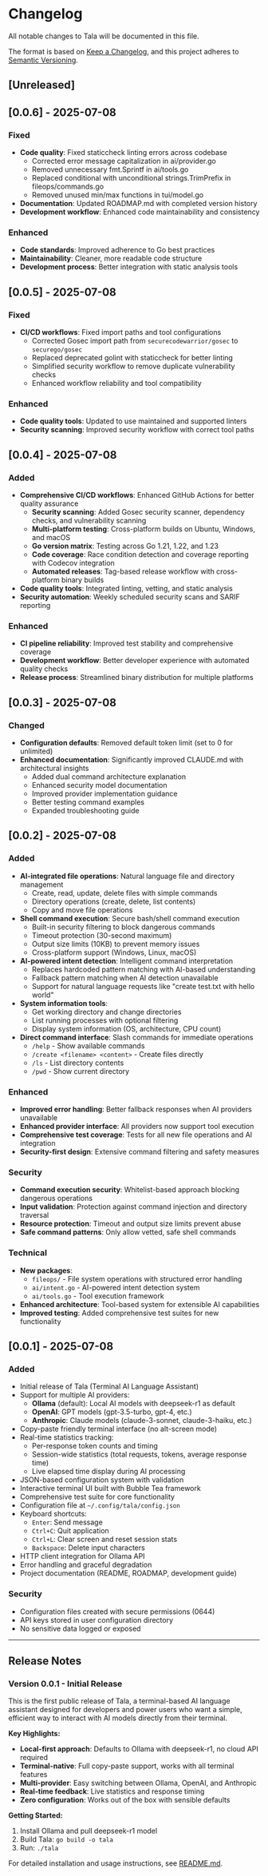 # Changelog

All notable changes to Tala will be documented in this file.

The format is based on [Keep a Changelog](https://keepachangelog.com/en/1.1.0/),
and this project adheres to [Semantic Versioning](https://semver.org/spec/v2.0.0.html).

## [Unreleased]

## [0.0.6] - 2025-07-08

### Fixed
- **Code quality**: Fixed staticcheck linting errors across codebase
  - Corrected error message capitalization in ai/provider.go
  - Removed unnecessary fmt.Sprintf in ai/tools.go
  - Replaced conditional with unconditional strings.TrimPrefix in fileops/commands.go
  - Removed unused min/max functions in tui/model.go
- **Documentation**: Updated ROADMAP.md with completed version history
- **Development workflow**: Enhanced code maintainability and consistency

### Enhanced
- **Code standards**: Improved adherence to Go best practices
- **Maintainability**: Cleaner, more readable code structure
- **Development process**: Better integration with static analysis tools

## [0.0.5] - 2025-07-08

### Fixed
- **CI/CD workflows**: Fixed import paths and tool configurations
  - Corrected Gosec import path from `securecodewarrior/gosec` to `securego/gosec`
  - Replaced deprecated golint with staticcheck for better linting
  - Simplified security workflow to remove duplicate vulnerability checks
  - Enhanced workflow reliability and tool compatibility

### Enhanced
- **Code quality tools**: Updated to use maintained and supported linters
- **Security scanning**: Improved security workflow with correct tool paths

## [0.0.4] - 2025-07-08

### Added
- **Comprehensive CI/CD workflows**: Enhanced GitHub Actions for better quality assurance
  - **Security scanning**: Added Gosec security scanner, dependency checks, and vulnerability scanning
  - **Multi-platform testing**: Cross-platform builds on Ubuntu, Windows, and macOS
  - **Go version matrix**: Testing across Go 1.21, 1.22, and 1.23
  - **Code coverage**: Race condition detection and coverage reporting with Codecov integration
  - **Automated releases**: Tag-based release workflow with cross-platform binary builds
- **Code quality tools**: Integrated linting, vetting, and static analysis
- **Security automation**: Weekly scheduled security scans and SARIF reporting

### Enhanced
- **CI pipeline reliability**: Improved test stability and comprehensive coverage
- **Development workflow**: Better developer experience with automated quality checks
- **Release process**: Streamlined binary distribution for multiple platforms

## [0.0.3] - 2025-07-08

### Changed
- **Configuration defaults**: Removed default token limit (set to 0 for unlimited)
- **Enhanced documentation**: Significantly improved CLAUDE.md with architectural insights
  - Added dual command architecture explanation
  - Enhanced security model documentation
  - Improved provider implementation guidance
  - Better testing command examples
  - Expanded troubleshooting guide

## [0.0.2] - 2025-07-08

### Added
- **AI-integrated file operations**: Natural language file and directory management
  - Create, read, update, delete files with simple commands
  - Directory operations (create, delete, list contents)
  - Copy and move file operations
- **Shell command execution**: Secure bash/shell command execution
  - Built-in security filtering to block dangerous commands
  - Timeout protection (30-second maximum)
  - Output size limits (10KB) to prevent memory issues
  - Cross-platform support (Windows, Linux, macOS)
- **AI-powered intent detection**: Intelligent command interpretation
  - Replaces hardcoded pattern matching with AI-based understanding
  - Fallback pattern matching when AI detection unavailable
  - Support for natural language requests like "create test.txt with hello world"
- **System information tools**: 
  - Get working directory and change directories
  - List running processes with optional filtering
  - Display system information (OS, architecture, CPU count)
- **Direct command interface**: Slash commands for immediate operations
  - `/help` - Show available commands
  - `/create <filename> <content>` - Create files directly
  - `/ls` - List directory contents
  - `/pwd` - Show current directory

### Enhanced
- **Improved error handling**: Better fallback responses when AI providers unavailable
- **Enhanced provider interface**: All providers now support tool execution
- **Comprehensive test coverage**: Tests for all new file operations and AI integration
- **Security-first design**: Extensive command filtering and safety measures

### Security
- **Command execution security**: Whitelist-based approach blocking dangerous operations
- **Input validation**: Protection against command injection and directory traversal
- **Resource protection**: Timeout and output size limits prevent abuse
- **Safe command patterns**: Only allow vetted, safe shell commands

### Technical
- **New packages**: 
  - `fileops/` - File system operations with structured error handling
  - `ai/intent.go` - AI-powered intent detection system
  - `ai/tools.go` - Tool execution framework
- **Enhanced architecture**: Tool-based system for extensible AI capabilities
- **Improved testing**: Added comprehensive test suites for new functionality

## [0.0.1] - 2025-07-08

### Added
- Initial release of Tala (Terminal AI Language Assistant)
- Support for multiple AI providers:
  - **Ollama** (default): Local AI models with deepseek-r1 as default
  - **OpenAI**: GPT models (gpt-3.5-turbo, gpt-4, etc.)
  - **Anthropic**: Claude models (claude-3-sonnet, claude-3-haiku, etc.)
- Copy-paste friendly terminal interface (no alt-screen mode)
- Real-time statistics tracking:
  - Per-response token counts and timing
  - Session-wide statistics (total requests, tokens, average response time)
  - Live elapsed time display during AI processing
- JSON-based configuration system with validation
- Interactive terminal UI built with Bubble Tea framework
- Comprehensive test suite for core functionality
- Configuration file at `~/.config/tala/config.json`
- Keyboard shortcuts:
  - `Enter`: Send message
  - `Ctrl+C`: Quit application
  - `Ctrl+L`: Clear screen and reset session stats
  - `Backspace`: Delete input characters
- HTTP client integration for Ollama API
- Error handling and graceful degradation
- Project documentation (README, ROADMAP, development guide)

### Security
- Configuration files created with secure permissions (0644)
- API keys stored in user configuration directory
- No sensitive data logged or exposed

---

## Release Notes

### Version 0.0.1 - Initial Release

This is the first public release of Tala, a terminal-based AI language assistant designed for developers and power users who want a simple, efficient way to interact with AI models directly from their terminal.

**Key Highlights:**
- **Local-first approach**: Defaults to Ollama with deepseek-r1, no cloud API required
- **Terminal-native**: Full copy-paste support, works with all terminal features
- **Multi-provider**: Easy switching between Ollama, OpenAI, and Anthropic
- **Real-time feedback**: Live statistics and response timing
- **Zero configuration**: Works out of the box with sensible defaults

**Getting Started:**
1. Install Ollama and pull deepseek-r1 model
2. Build Tala: `go build -o tala`
3. Run: `./tala`

For detailed installation and usage instructions, see [README.md](README.md).